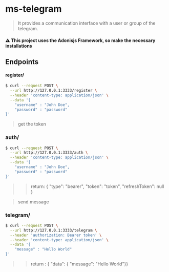# ms-telegram

> It provides a communication interface with a user or group of the telegram.

#### :warning: This project uses the Adonisjs Framework, so make the necessary installations

## Endpoints

#### register/

```bash
$ curl --request POST \
  --url http://127.0.0.1:3333/register \
  --header 'content-type: application/json' \
  --data '{
	"username" : "John Doe",
	"password" : "password"
}'
```

> get the token

### auth/

```bash
$ curl --request POST \
  --url http://127.0.0.1:3333/auth \
  --header 'content-type: application/json' \
  --data '{
	"username" : "John Doe",
	"password" : "password"
}'
```

> > return:
> > {
> > "type": "bearer",
> > "token": "token", "refreshToken": null
> > }

> send message

### telegram/

```bash
$ curl --request POST \
  --url http://127.0.0.1:3333/telegram \
  --header 'authorization: Bearer token' \
  --header 'content-type: application/json' \
  --data '{
	"message" : "Hello World"
}'
```

> > return :
> > { "data": { "message": "Hello World"}}
